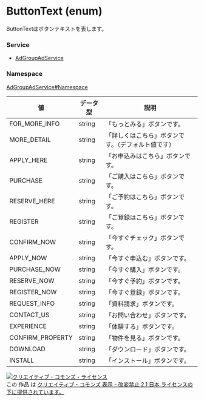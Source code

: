 # ButtonText (enum)
ButtonTextはボタンテキストを表します。
### Service
+ [AdGroupAdService](../../services/AdGroupAdService.md)

### Namespace
[AdGroupAdService#Namespace](../../services/AdGroupAdService.md#namespace)

| 値 | データ型 | 説明 |
|---|---|---|
| FOR_MORE_INFO| string| 「もっとみる」ボタンです。 |
| MORE_DETAIL| string| 「詳しくはこちら」ボタンです。（デフォルト値です） |
| APPLY_HERE| string| 「お申込みはこちら」ボタンです。 |
| PURCHASE| string| 「ご購入はこちら」ボタンです。 |
| RESERVE_HERE| string| 「ご予約はこちら」ボタンです。 |
| REGISTER| string| 「ご登録はこちら」ボタンです。 |
| CONFIRM_NOW| string| 「今すぐチェック」ボタンです。 |
| APPLY_NOW| string| 「今すぐ申込む」ボタンです。 |
| PURCHASE_NOW| string| 「今すぐ購入」ボタンです。 |
| RESERVE_NOW| string| 「今すぐ予約」ボタンです。 |
| REGISTER_NOW| string| 「今すぐ登録」ボタンです。 |
| REQUEST_INFO| string| 「資料請求」ボタンです。 |
| CONTACT_US| string| 「お問い合わせ」ボタンです。 |
| EXPERIENCE| string| 「体験する」ボタンです。 |
| CONFIRM_PROPERTY| string| 「物件を見る」ボタンです。 |
| DOWNLOAD| string| 「ダウンロード」ボタンです。 |
| INSTALL| string| 「インストール」ボタンです。 |

<a rel="license" href="http://creativecommons.org/licenses/by-nd/2.1/jp/"><img alt="クリエイティブ・コモンズ・ライセンス" style="border-width:0" src="https://i.creativecommons.org/l/by-nd/2.1/jp/88x31.png" /></a><br />この 作品 は <a rel="license" href="http://creativecommons.org/licenses/by-nd/2.1/jp/">クリエイティブ・コモンズ 表示 - 改変禁止 2.1 日本 ライセンスの下に提供されています。</a>
